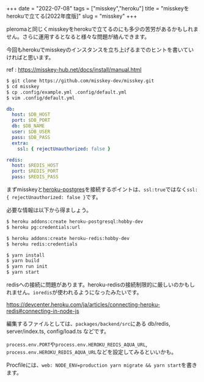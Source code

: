 +++
date = "2022-07-08"
tags = ["misskey","heroku"]
title = "misskeyをherokuで立てる[2022年度版]"
slug = "misskey"
+++

pleromaと同じくmisskeyをherokuで立てるのにも多少の苦労があるかもしれません。さらに運用するとなると様々な問題が絡んできます。

今回もherokuでmisskeyのインスタンスを立ち上げるまでのヒントを書いていければと思います。

ref : https://misskey-hub.net/docs/install/manual.html

```sh
$ git clone https://github.com/misskey-dev/misskey.git
$ cd misskey
$ cp .config/example.yml .config/default.yml
$ vim .config/default.yml
```

```yml:.config/default.yml
db:
  host: $DB_HOST
  port: $DB_PORT
  db: $DB_NAME
  user: $DB_USER
  pass: $DB_PASS
  extra:
    ssl: { rejectUnauthorized: false }

redis:
  host: $REDIS_HOST
  port: $REDIS_PORT
  pass: $REDIS_PASS
```

まずmisskeyと[heroku-postgres](https://devcenter.heroku.com/articles/connecting-heroku-postgres)を接続するポイントは、`ssl:true`ではなく`ssl:{ rejectUnauthorized: false }`です。


必要な情報は以下から得ましょう。

```sh
$ heroku addons:create heroku-postgresql:hobby-dev
$ heroku pg:credentials:url

$ heroku addons:create heroku-redis:hobby-dev
$ heroku redis:credentials
```

```sh
$ yarn install
$ yarn build
$ yarn run init
$ yarn start
```

redisへの接続に問題があります。heroku-redisの接続制限的に厳しいのかもしれません。`ioredis`が使われるようになったみたいです。

https://devcenter.heroku.com/ja/articles/connecting-heroku-redis#connecting-in-node-js

編集するファイルとしては、`packages/backend/src`にある db/redis, server/index.ts, config/load.ts などです。

`process.env.PORT`や`process.env.HEROKU_REDIS_AQUA_URL`, `process.env.HEROKU_REDIS_AQUA_URL`などを設定してみるといいかも。

Procfileには、`web: NODE_ENV=production yarn migrate && yarn start`を書きます。

